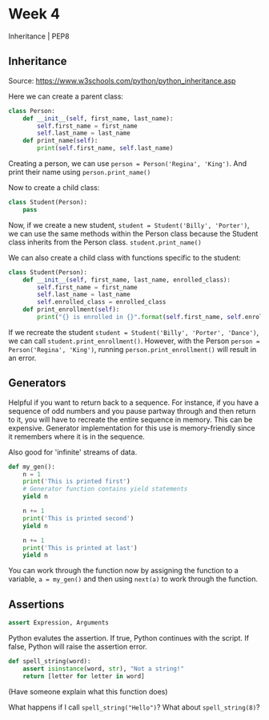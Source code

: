 # Week 4
Inheritance | PEP8

## Inheritance

Source: https://www.w3schools.com/python/python_inheritance.asp

Here we can create a parent class:
```python
class Person:
    def __init__(self, first_name, last_name):
        self.first_name = first_name
        self.last_name = last_name
    def print_name(self):
        print(self.first_name, self.last_name)
```

Creating a person, we can use `person = Person('Regina', 'King')`. And print
their name using `person.print_name()`

Now to create a child class:
```python
class Student(Person):
    pass
```

Now, if we create a new student, `student = Student('Billy', 'Porter')`, we can
use the same methods within the Person class because the Student class inherits
from the Person class. `student.print_name()`

We can also create a child class with functions specific to the student:
```python
class Student(Person):
    def __init__(self, first_name, last_name, enrolled_class):
        self.first_name = first_name
        self.last_name = last_name
        self.enrolled_class = enrolled_class
    def print_enrollment(self):
        print("{} is enrolled in {}".format(self.first_name, self.enrolled_class))
```

If we recreate the student `student = Student('Billy', 'Porter', 'Dance')`, we can
call `student.print_enrollment()`. However, with the Person `person = Person('Regina', 'King')`,
running `person.print_enrollment()` will result in an error.

## Generators

Helpful if you want to return back to a sequence. For instance, if you have a
sequence of odd numbers and you pause partway through and then return to it,
you will have to recreate the entire sequence in memory. This can be expensive.
Generator implementation for this use is memory-friendly since it remembers where
it is in the sequence.

Also good for 'infinite' streams of data.

```python
def my_gen():
    n = 1
    print('This is printed first')
    # Generator function contains yield statements
    yield n

    n += 1
    print('This is printed second')
    yield n

    n += 1
    print('This is printed at last')
    yield n
```

You can work through the function now by assigning the function to a variable,
`a = my_gen()` and then using `next(a)` to work through the function.

## Assertions

```python
assert Expression, Arguments
```

Python evalutes the assertion. If true, Python continues with the script. If
false, Python will raise the assertion error.

```python
def spell_string(word):
    assert isinstance(word, str), "Not a string!"
    return [letter for letter in word]
```

(Have someone explain what this function does)

What happens if I call `spell_string("Hello")`?  What about `spell_string(8)`?
